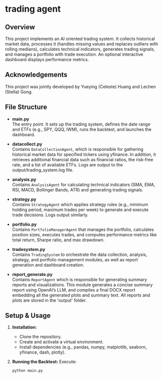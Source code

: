 # trading agent

## Overview
This project implements an AI oriented trading system. It collects historical market data, processes it (handles missing values and replaces outliers with rolling medians), calculates technical indicators, generates trading signals, and manages a portfolio with trade execution. An optional interactive dashboard displays performance metrics.

## Acknowledgements
This project was jointly developed by Yueying (Celeste) Huang and Lechen (Stella) Gong.

## File Structure
- **main.py**  
  The entry point. It sets up the trading system, defines the date range and ETFs (e.g., SPY, QQQ, IWM), runs the backtest, and launches the dashboard.

- **datacollect.py**  
  Contains `DataCollectionAgent`, which is responsible for gathering historical market data for specified tickers using yfinance. In addition, it retrieves additional financial data such as financial ratios, the risk-free rate, and a list of available ETFs. Logs are output to the output/trading_system.log file.

- **analysis.py**  
  Contains `AnalysisAgent` for calculating technical indicators (SMA, EMA, RSI, MACD, Bollinger Bands, ATR) and generating trading signals.

- **strategy.py**  
  Contains `StrategyAgent` which applies strategy rules (e.g., minimum holding period, maximum trades per week) to generate and execute trade decisions. Logs output similarly.

- **portfolio.py**  
  Contains `PortfolioManagerAgent` that manages the portfolio, calculates position sizes, executes trades, and computes performance metrics like total return, Sharpe ratio, and max drawdown.

- **tradesystem.py**  
  Contains `TradingSystem` to orchestrate the data collection, analysis, strategy, and portfolio management modules, as well as report generation and dashboard creation.

- **report_generate.py**  
  Contains `ReportAgent` which is responsible for generating summary reports and visualizations. This module generates a concise summary report using OpenAI’s LLM, and compiles a final DOCX report embedding all the generated plots and summary text. All reports and plots are stored in the 'output' folder.

## Setup & Usage
1. **Installation:**
   - Clone the repository.
   - Create and activate a virtual environment.
   - Install dependencies (e.g., pandas, numpy, matplotlib, seaborn, yfinance, dash, plotly).

2. **Running the Backtest:**
   Execute:
   ```bash
   python main.py
